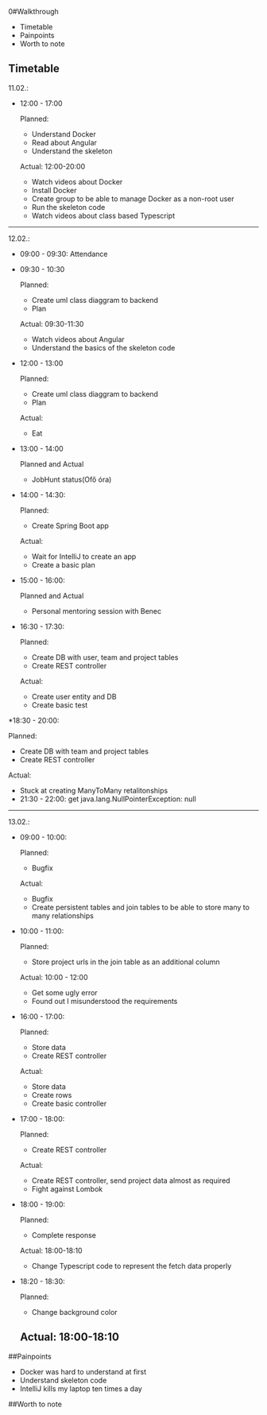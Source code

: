0#Walkthrough
* Timetable
* Painpoints
* Worth to note

## Timetable

11.02.:

* 12:00 - 17:00

  Planned:
  - Understand Docker
  - Read about Angular 
  - Understand the skeleton
  
  Actual: 12:00-20:00
  - Watch videos about Docker
  - Install Docker
  - Create group to be able to manage Docker as a non-root user
  - Run the skeleton code
  - Watch videos about class based Typescript

____________________________________________________________________

12.02.:

* 09:00 - 09:30: Attendance

* 09:30 - 10:30

  Planned:
  - Create uml class diaggram to backend
  - Plan
  
  Actual: 09:30-11:30
  - Watch videos about Angular
  - Understand the basics of the skeleton code

* 12:00 - 13:00

  Planned:
  - Create uml class diaggram to backend
  - Plan
  
  Actual:
  - Eat 

* 13:00 - 14:00

  Planned and Actual
  - JobHunt status(Ofő óra)

* 14:00 - 14:30:
  
  Planned:
  - Create Spring Boot app
  
  Actual:
  - Wait for IntelliJ to create an app
  - Create a basic plan

* 15:00 - 16:00:

  Planned and Actual
  - Personal mentoring session with Benec

* 16:30 - 17:30:
  
  Planned:
  - Create DB with user, team and project tables
  - Create REST controller
  
  Actual:
  - Create user entity and DB
  - Create basic test

*18:30 - 20:00:
    
  Planned:
  - Create DB with team and project tables
  - Create REST controller
  
  Actual:
  - Stuck at creating ManyToMany retalitonships
  - 21:30 - 22:00: get java.lang.NullPointerException: null

_______________________________________________________________

13.02.:

* 09:00 - 10:00:
    
  Planned:
  - Bugfix
  
  Actual:
  - Bugfix
  - Create persistent tables and join tables to be able to store many to many relationships

* 10:00 - 11:00:
     
  Planned:
  - Store project urls in the join table as an additional column
  
  Actual: 10:00 - 12:00
  - Get some ugly error
  - Found out I misunderstood the requirements


* 16:00 - 17:00:
     
  Planned:
  - Store data
  - Create REST controller
  
  Actual:
  - Store data
  - Create rows
  - Create basic controller

* 17:00 - 18:00:
     
  Planned:
  - Create REST controller
  
  Actual:
  - Create REST controller, send project data almost as required
  - Fight against Lombok

* 18:00 - 19:00:
     
  Planned:
  - Complete response
  
  Actual: 18:00-18:10
  - Change Typescript code to represent the fetch data properly

* 18:20 - 18:30:
     
  Planned:
  - Change background color
  
  Actual: 18:00-18:10
  - 


##Painpoints

- Docker was hard to understand at first
- Understand skeleton code
- IntelliJ kills my laptop ten times a day

##Worth to note

